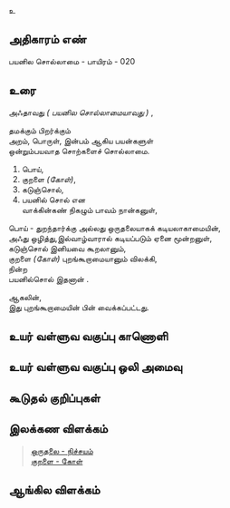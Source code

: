 உ


## அதிகாரம் எண்

பயனில சொல்லாமை - பாயிரம் - 020

## உரை

அஃதாவது _( பயனில சொல்லாமையாவது )_ ,  

தமக்கும் பிறர்க்கும்  
அறம், பொருள், இன்பம் ஆகிய பயன்களுள்  
ஒன்றும்பயவாத சொற்களைச் சொல்லாமை.  

1. பொய்,  
2. குறளை _(கோள்)_,  
3. கடுஞ்சொல்,  
4. பயனில் சொல் என  
வாக்கின்கண் நிகழும் பாவம் நான்கனுள்,  

பொய்  - துறந்தார்க்கு அல்லது ஒருதலையாகக் கடியலாகாமையின்,  
அஃது ஒழித்து,இல்வாழ்வாரால் கடியப்படும்
ஏனை மூன்றனுள்,  
கடுஞ்சொல் இனியவை கூறலானும்,  
குறளை _(கோள்)_ புறங்கூறாமையானும் விலக்கி,  
நின்ற  
பயனில்சொல் இதனான் .

ஆகலின்,  
இது புறங்கூறாமையின் பின் வைக்கப்பட்டது.


## உயர் வள்ளுவ வகுப்பு காணொளி


## உயர் வள்ளுவ வகுப்பு ஒலி அமைவு 


## கூடுதல் குறிப்புகள்


## இலக்கண விளக்கம்

>[ஒருதலை - நிச்சயம்](http://www.tamilvu.org/library/l0O00/html/l0O00p30.htm)  
>[குறளை - கோள்](https://agarathi.com/word/%E0%AE%95%E0%AF%81%E0%AE%B1%E0%AE%B3%E0%AF%88)


## ஆங்கில விளக்கம்

